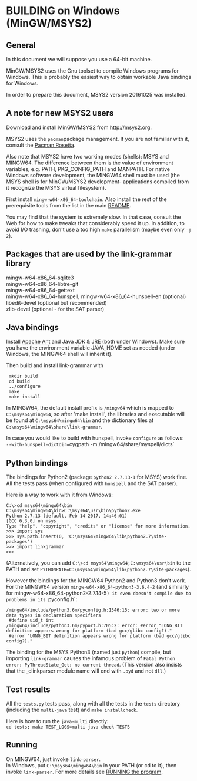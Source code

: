 BUILDING on Windows (MinGW/MSYS2)
=================================

General
-------
In this document we will suppose you use a 64-bit machine.

MinGW/MSYS2 uses the Gnu toolset to compile Windows programs for
Windows.  This is probably the easiest way to obtain workable Java
bindings for Windows.

In order to prepare this document, MSYS2 version 20161025 was installed.

A note for new MSYS2 users
--------------------------
Download and install MinGW/MSYS2 from http://msys2.org.

MSYS2 uses the `pacman`package management. If you are not familiar
with it, consult the
[Pacman Rosetta](https://wiki.archlinux.org/index.php/Pacman/Rosetta).

Also note that MSYS2 have two working modes (shells): MSYS and MINGW64.
The difference between them is the value of environment variables, e.g.
PATH, PKG_CONFIG_PATH and MANPATH.  For native Windows software
development, the MINGW64 shell must be used (the MSYS shell is for
MinGW/MSYS2 development- applications compiled from it recognize the MSYS
virtual filesystem).

First install `mingw-w64-x86_64-toolchain`. Also install the rest of the
prerequisite tools from the list in the main
[README](/README.md#building-from-the-github-repository).

You may find that the system is extremely slow. In that case, consult the
Web for how to make tweaks that considerably speed it up. In addition, to
avoid I/O trashing, don't use a too high `make` parallelism (maybe even
only `-j 2`).

Packages that are used by the link-grammar library
--------------------------------------------------

mingw-w64-x86_64-sqlite3<br>
mingw-w64-x86_64-libtre-git<br>
mingw-w64-x86_64-gettext<br>
mingw-w64-x86_64-hunspell, mingw-w64-x86_64-hunspell-en (optional)<br>
libedit-devel (optional but recommended)<br>
zlib-devel (optional - for the SAT parser)<br>

Java bindings
-------------
Install [Apache Ant](ant.apache.org/manual/install.html) and
Java JDK & JRE (both under Windows). Make sure you have
the environment variable JAVA_HOME set as needed (under Windows,
the MINGW64 shell will inherit it).

Then build and install link-grammar with

     mkdir build
     cd build
	 ../configure
	 make
	 make install

In MINGW64, the default install prefix is `/mingw64` which is mapped to
`C:\msys64\mingw64`, so after 'make install', the libraries and executable
will be found at `C:\msys64\mingw64\bin` and the dictionary files at
`C:\msys64\mingw64\share\link-grammar`.

In case you would like to build with hunspell, invoke `configure` as follows:<br>
`--with-hunspell-dictdir=`cygpath -m /mingw64/share/myspell/dicts`


Python bindings
---------------
The bindings for Python2 (package `python2 2.7.13-1` for MSYS) work fine.<br>
All the tests pass (when configured with `hunspell` and the SAT parser).

Here is a way to work with it from Windows:
```
C:\>cd msys64\mingw64\bin
C:\msys64\mingw64\bin>C:\msys64\usr\bin\python2.exe
Python 2.7.13 (default, Feb 14 2017, 14:46:01)
[GCC 6.3.0] on msys
Type "help", "copyright", "credits" or "license" for more information.
>>> import sys
>>> sys.path.insert(0, 'C:\msys64\mingw64\lib\python2.7\site-packages')
>>> import linkgrammar
>>>
```
(Alternatively, you can add `C:\>cd msys64\mingw64;C:\msys64\usr\bin` to the PATH
and set `PYTHONPATH=C:\msys64\mingw64\lib\python2.7\site-packages`).

However the bindings for the MINGW64 Python2 and Python3 don't work. For the MINGW64 version
`mingw-w64-x86_64-python3-3.6.4-2` (and similarly for mingw-w64-x86_64-python2-2.7.14-5`)
it even doesn't compile due to problems in its `pyconfig.h`:
```
/mingw64/include/python3.6m/pyconfig.h:1546:15: error: two or more data types in declaration specifiers
 #define uid_t int
/mingw64/include/python3.6m/pyport.h:705:2: error: #error "LONG_BIT definition appears wrong for platform (bad gcc/glibc config?)."
 #error "LONG_BIT definition appears wrong for platform (bad gcc/glibc config?)."
```

The binding for the MSYS Python3 (named just `python`) compile, but
importing `link-grammar` causes the infamous problem of
`Fatal Python error: PyThreadState_Get: no current thread`.
(This version also insists that the _clinkparser module name will end with
`.pyd` and not `dll`.)

Test results
------------
All the `tests.py` tests pass, along with all the tests in the `tests`
directory (including the `multi-java` test) and `make installcheck`.

Here is how to run the `java-multi` directly:<br>
`cd tests; make TEST_LOGS=multi-java check-TESTS`

Running
-------
On MINGW64, just invoke `link-parser`.<br>
In Windows, put `C:\msys64\mingw64\bin` in your PATH (or cd to it), then invoke `link-parser`.
For more details see [RUNNING the program](/README.md#running-the-program).
